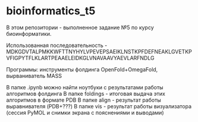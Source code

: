 # bioinformatics_t5
В этом репозитории - выполненное задание №5 по курсу биоинформатики.

Использованная последовательность - MDKGDVTALPMKKWFTTNYHYLVPEVEPSAEIKLNSTKPFDEFNEAKLGVETKPVFIGPYTFLKLARTPEAAELEIDKGLVNAVAAVYAEVLARFNDLG

Программы: инструменты фолдинга OpenFold+OmegaFold, вырваниватель MASS

В папке .ipynb можно найти ноутбуки с результатами работы алгоритмов фолдинга
В папке foldings - итоговая выдача этих алгоритмов в формате PDB
В папке align - результат работы выравнивателя (PDB+???) 
В папке vis - результат работы визуализатора (сессия PyMOL и снимки экрана с пояснениями и выводами)
